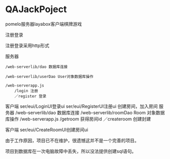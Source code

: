 # QAJackPoject

pomelo服务器layabox客户端棋牌游戏

注册登录

注册登录采用http形式

服务器

    /web-serverlib/dao 数据库连接
    
    /web-serverlib/userDao User对象数据库操作
    
    /web-serverapp.js 
        /login 注册 
        ／register 登录
    
客户端 
      ser/eui/LoginUI登录ui
      ser/eui/RegisterUI注册ui
创建房间，加入房间
服务器 
    /web-serverlib/dao 数据库连接
    /web-serverlib/roomDao Room
    对象数据库操作
    /web-serverapp.js 
        /getroom 获得房间id
        ／createroom 创建封建
    
客户端 
      ser/eui/CreateRoomUI创建房间ui
    

由于工作原因，项目已不在维护，很遗憾这并不是一个完善的项目。

项目到数据库在一次电脑故障中丢失，所以没法提供创建sql语句。
